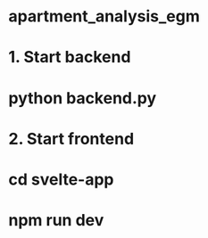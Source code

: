 # apartment_analysis_egm

# 1. Start backend
# python backend.py

# 2. Start frontend
# cd svelte-app
# npm run dev